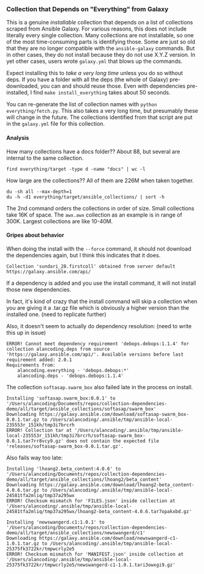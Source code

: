 ### Collection that Depends on "Everything" from Galaxy

This is a genuine _installable_ collection that depends on a list of collections scraped from Ansible Galaxy.
For various reasons, this does not include literally every single collection.
Many collections are not installable, so one of the most time-consuming parts is identifying those.
Some are just so old that they are no longer compatible with the `ansible-galaxy` commands.
But in other cases, they do not install because they do not use X.Y.Z version.
In yet other cases, users wrote `galaxy.yml` that blows up the commands.

Expect installing this to _take a very long time_ unless you do so without deps.
If you have a folder with all the deps (the whole of Galaxy) pre-downloaded, you can and should reuse those.
Even with dependencies pre-installed, I find `make install_everything` takes about 50 seconds.

You can re-generate the list of collection names with `python everything/fetch.py`.
This also takes a very long time, but presumably these will change in the future.
The collections identified from that script are put in the `galaxy.yml` file for this collection.

#### Analysis

How many collections have a docs folder??
About 88, but several are internal to the same collection.

```
find everything/target -type d -name "docs" | wc -l
```

How large are the collections?? All of them are 226M when taken together.

```
du -sh all --max-depth=1
du -h -d1 everything/target/ansible_collections/ | sort -h
```

The 2nd command orders the collections in order of size.
Small collections take 16K of space.
The `awx.awx` collection as an example is in range of 300K.
Largest collections are like 10-40M.

#### Gripes about behavior

When doing the install with the `--force` command, it should not
download the dependencies again, but I think this indicates that it does.

```
Collection 'sundari_28.firstcoll' obtained from server default https://galaxy.ansible.com/api/
```

If a dependency is added and you use the install command, it will not
install those new dependencies.

In fact, it's kind of crazy that the install command will skip a collection
when you are giving it a .tar.gz file which is obviously a higher version
than the installed one. (need to replicate further)

Also, it doesn't seem to actually do dependency resolution:
(need to write this up in issue)

```
ERROR! Cannot meet dependency requirement 'debops.debops:1.1.4' for collection alancoding.deps from source 'https://galaxy.ansible.com/api/'. Available versions before last requirement added: 2.0.1
Requirements from:
	alancoding.everything - 'debops.debops:*'
	alancoding.deps - 'debops.debops:1.1.4'
```

The collection `softasap.swarm_box` also failed late in the process on install.

```
Installing 'softasap.swarm_box:0.0.1' to '/Users/alancoding/Documents/repos/collection-dependencies-demo/all/target/ansible_collections/softasap/swarm_box'
Downloading https://galaxy.ansible.com/download/softasap-swarm_box-0.0.1.tar.gz to /Users/alancoding/.ansible/tmp/ansible-local-235553r_151kh/tmp3i7brcrh
ERROR! Collection tar at '/Users/alancoding/.ansible/tmp/ansible-local-235553r_151kh/tmp3i7brcrh/softasap-swarm_box-0.0.1.tar7rr8vcy9.gz' does not contain the expected file 'releases/softasap-swarm_box-0.0.1.tar.gz'.
```

Also fails way too late:

```
Installing 'lhoang2.beta_content:4.0.6' to '/Users/alancoding/Documents/repos/collection-dependencies-demo/all/target/ansible_collections/lhoang2/beta_content'
Downloading https://galaxy.ansible.com/download/lhoang2-beta_content-4.0.6.tar.gz to /Users/alancoding/.ansible/tmp/ansible-local-24581tfa2mliq/tmp37a295wx
ERROR! Checksum mismatch for 'FILES.json' inside collection at '/Users/alancoding/.ansible/tmp/ansible-local-24581tfa2mliq/tmp37a295wx/lhoang2-beta_content-4.0.6.tar7opakxbd.gz'
```

```
Installing 'newswangerd.c1:1.0.1' to '/Users/alancoding/Documents/repos/collection-dependencies-demo/all/target/ansible_collections/newswangerd/c1'
Downloading https://galaxy.ansible.com/download/newswangerd-c1-1.0.1.tar.gz to /Users/alancoding/.ansible/tmp/ansible-local-25375fk3722kr/tmpwcrly2e5
ERROR! Checksum mismatch for 'MANIFEST.json' inside collection at '/Users/alancoding/.ansible/tmp/ansible-local-25375fk3722kr/tmpwcrly2e5/newswangerd-c1-1.0.1.tari3owxgi9.gz'
```



